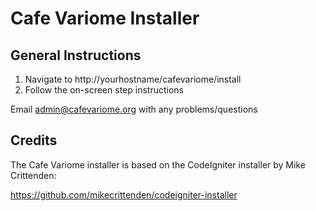 Cafe Variome Installer
======================

General Instructions
---------------------

1. Navigate to http://yourhostname/cafevariome/install 
2. Follow the on-screen step instructions 

Email admin@cafevariome.org with any problems/questions

Credits
---------------------

The Cafe Variome installer is based on the CodeIgniter installer by Mike Crittenden:

https://github.com/mikecrittenden/codeigniter-installer
